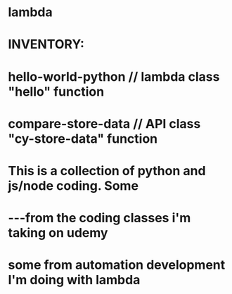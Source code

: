 # lambda

# INVENTORY:
# hello-world-python // lambda class "hello" function
# compare-store-data // API class "cy-store-data" function

# This is a collection of python and js/node coding.  Some
# ---from the coding classes i'm taking on udemy

# some from automation development I'm doing with lambda
